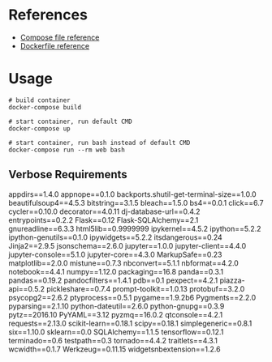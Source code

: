 # References

* [Compose file reference](https://docs.docker.com/compose/compose-file/)
* [Dockerfile reference](https://docs.docker.com/engine/reference/builder/)

# Usage

```
# build container
docker-compose build

# start container, run default CMD
docker-compose up

# start container, run bash instead of default CMD
docker-compose run --rm web bash
```

## Verbose Requirements

appdirs==1.4.0
appnope==0.1.0
backports.shutil-get-terminal-size==1.0.0
beautifulsoup4==4.5.3
bitstring==3.1.5
bleach==1.5.0
bs4==0.0.1
click==6.7
cycler==0.10.0
decorator==4.0.11
dj-database-url==0.4.2
entrypoints==0.2.2
Flask==0.12
Flask-SQLAlchemy==2.1
gnureadline==6.3.3
html5lib==0.9999999
ipykernel==4.5.2
ipython==5.2.2
ipython-genutils==0.1.0
ipywidgets==5.2.2
itsdangerous==0.24
Jinja2==2.9.5
jsonschema==2.6.0
jupyter==1.0.0
jupyter-client==4.4.0
jupyter-console==5.1.0
jupyter-core==4.3.0
MarkupSafe==0.23
matplotlib==2.0.0
mistune==0.7.3
nbconvert==5.1.1
nbformat==4.2.0
notebook==4.4.1
numpy==1.12.0
packaging==16.8
panda==0.3.1
pandas==0.19.2
pandocfilters==1.4.1
pdb==0.1
pexpect==4.2.1
piazza-api==0.5.2
pickleshare==0.7.4
prompt-toolkit==1.0.13
protobuf==3.2.0
psycopg2==2.6.2
ptyprocess==0.5.1
pygame==1.9.2b6
Pygments==2.2.0
pyparsing==2.1.10
python-dateutil==2.6.0
python-gnupg==0.3.9
pytz==2016.10
PyYAML==3.12
pyzmq==16.0.2
qtconsole==4.2.1
requests==2.13.0
scikit-learn==0.18.1
scipy==0.18.1
simplegeneric==0.8.1
six==1.10.0
sklearn==0.0
SQLAlchemy==1.1.5
tensorflow==0.12.1
terminado==0.6
testpath==0.3
tornado==4.4.2
traitlets==4.3.1
wcwidth==0.1.7
Werkzeug==0.11.15
widgetsnbextension==1.2.6
